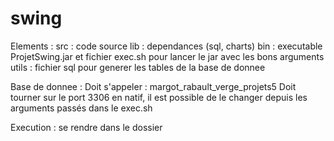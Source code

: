 # swing

Elements :
src : code source
lib : dependances (sql, charts)
bin : executable ProjetSwing.jar et fichier exec.sh pour lancer le jar avec les bons arguments
utils : fichier sql pour generer les tables de la base de donnee

Base de donnee :
Doit s'appeler : margot_rabault_verge_projets5
Doit tourner sur le port 3306 en natif, il est possible de le changer depuis les arguments passés dans le exec.sh

Execution :
se rendre dans le dossier
